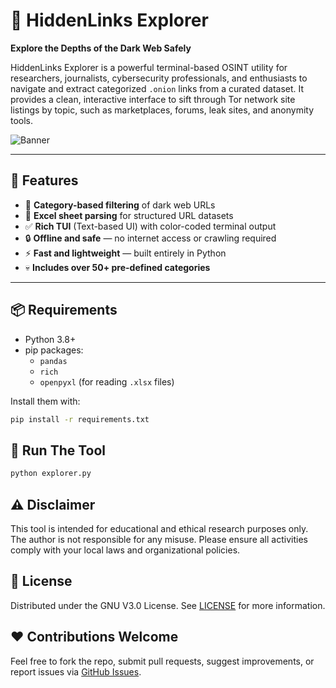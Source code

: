 # 🔎 HiddenLinks Explorer

**Explore the Depths of the Dark Web Safely**

HiddenLinks Explorer is a powerful terminal-based OSINT utility for researchers, journalists, cybersecurity professionals, and enthusiasts to navigate and extract categorized `.onion` links from a curated dataset. It provides a clean, interactive interface to sift through Tor network site listings by topic, such as marketplaces, forums, leak sites, and anonymity tools.

![Banner](https://user-images.githubusercontent.com/your-username/your-banner.png)

---

## 🚀 Features

- 🧠 **Category-based filtering** of dark web URLs
- 🧾 **Excel sheet parsing** for structured URL datasets
- ✅ **Rich TUI** (Text-based UI) with color-coded terminal output
- 🔒 **Offline and safe** — no internet access or crawling required
- ⚡ **Fast and lightweight** — built entirely in Python
- 💀 **Includes over 50+ pre-defined categories**

---

## 📦 Requirements

- Python 3.8+
- pip packages:
  - `pandas`
  - `rich`
  - `openpyxl` (for reading `.xlsx` files)

Install them with:

```bash
pip install -r requirements.txt
```

## 🧪 Run The Tool

```bash
python explorer.py
```

## ⚠️ Disclaimer
This tool is intended for educational and ethical research purposes only. The author is not responsible for any misuse. Please ensure all activities comply with your local laws and organizational policies.

## 📜 License
Distributed under the GNU V3.0 License. See [LICENSE](https://github.com/Debajyoti0-0/HiddenLinks-Explorer/blob/main/LICENSE) for more information.

## ❤️ Contributions Welcome
Feel free to fork the repo, submit pull requests, suggest improvements, or report issues via [GitHub Issues](https://github.com/Debajyoti0-0/HiddenLinks-Explorer/issues).

